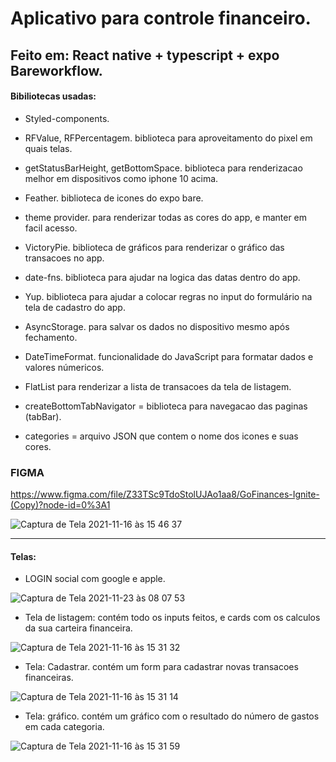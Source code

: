 # Aplicativo para controle financeiro.

## Feito em: React native + typescript + expo Bareworkflow.

#### Bibiliotecas usadas: 

* Styled-components.
* RFValue, RFPercentagem. biblioteca para aproveitamento do pixel em quais telas.
* getStatusBarHeight, getBottomSpace. biblioteca para renderizacao melhor em dispositivos como iphone 10 acima.
* Feather. biblioteca de icones do expo bare.
* theme provider. para renderizar todas as cores do app, e manter em facil acesso. 
* VictoryPie. biblioteca de gráficos para renderizar o gráfico das transacoes no app. 
* date-fns. biblioteca para ajudar na logica das datas dentro do app.
* Yup. biblioteca para ajudar a colocar regras no input do formulário na tela de cadastro do app.

* AsyncStorage. para salvar os dados no dispositivo mesmo após fechamento.
* DateTimeFormat. funcionalidade do JavaScript para formatar dados e valores númericos.
* FlatList para renderizar a lista de transacoes da tela de listagem.
* createBottomTabNavigator = biblioteca para navegacao das paginas (tabBar).
* categories = arquivo JSON que contem o nome dos icones e suas cores.

### FIGMA

https://www.figma.com/file/Z33TSc9TdoStolUJAo1aa8/GoFinances-Ignite-(Copy)?node-id=0%3A1


![Captura de Tela 2021-11-16 às 15 46 37](https://user-images.githubusercontent.com/65136543/142046670-9963055d-feab-4688-a5a3-a5aca908fb12.png)


---

#### Telas:

* LOGIN social com google e apple.

![Captura de Tela 2021-11-23 às 08 07 53](https://user-images.githubusercontent.com/65136543/143013784-d1f56d62-76a8-428e-aa53-023776fd610e.png)


* Tela de listagem: contém todo os inputs feitos, e cards com os calculos da sua carteira financeira.

![Captura de Tela 2021-11-16 às 15 31 32](https://user-images.githubusercontent.com/65136543/142044776-aef37aab-79e7-4dc3-b6f3-5933b7fd8415.png)

* Tela: Cadastrar. contém um form para cadastrar novas transacoes financeiras.

![Captura de Tela 2021-11-16 às 15 31 14](https://user-images.githubusercontent.com/65136543/142044854-5094db5b-f77d-404c-a4fc-bd532a2fcb72.png)

* Tela: gráfico. contém um gráfico com o resultado do número de gastos em cada categoria.

![Captura de Tela 2021-11-16 às 15 31 59](https://user-images.githubusercontent.com/65136543/142046295-1d5b7b28-e0f2-4b92-ad23-54aa7b0cf124.png)


